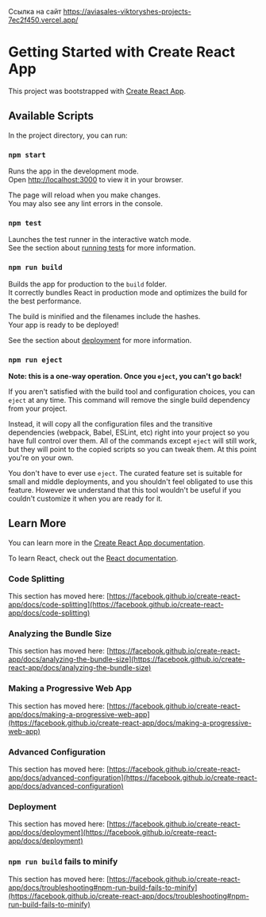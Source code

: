 Ссылка на сайт https://aviasales-viktoryshes-projects-7ec2f450.vercel.app/

# Getting Started with Create React App

This project was bootstrapped with [Create React App](https://github.com/facebook/create-react-app).

## Available Scripts

In the project directory, you can run:

### `npm start`

Runs the app in the development mode.\
Open [http://localhost:3000](http://localhost:3000) to view it in your browser.

The page will reload when you make changes.\
You may also see any lint errors in the console.

### `npm test`

Launches the test runner in the interactive watch mode.\
See the section about [running tests](https://facebook.github.io/create-react-app/docs/running-tests) for more information.

### `npm run build`

Builds the app for production to the `build` folder.\
It correctly bundles React in production mode and optimizes the build for the best performance.

The build is minified and the filenames include the hashes.\
Your app is ready to be deployed!

See the section about [deployment](https://facebook.github.io/create-react-app/docs/deployment) for more information.

### `npm run eject`

**Note: this is a one-way operation. Once you `eject`, you can't go back!**

If you aren't satisfied with the build tool and configuration choices, you can `eject` at any time. This command will remove the single build dependency from your project.

Instead, it will copy all the configuration files and the transitive dependencies (webpack, Babel, ESLint, etc) right into your project so you have full control over them. All of the commands except `eject` will still work, but they will point to the copied scripts so you can tweak them. At this point you're on your own.

You don't have to ever use `eject`. The curated feature set is suitable for small and middle deployments, and you shouldn't feel obligated to use this feature. However we understand that this tool wouldn't be useful if you couldn't customize it when you are ready for it.

## Learn More

You can learn more in the [Create React App documentation](https://facebook.github.io/create-react-app/docs/getting-started).

To learn React, check out the [React documentation](https://reactjs.org/).

### Code Splitting

This section has moved here: [https://facebook.github.io/create-react-app/docs/code-splitting](https://facebook.github.io/create-react-app/docs/code-splitting)

### Analyzing the Bundle Size

This section has moved here: [https://facebook.github.io/create-react-app/docs/analyzing-the-bundle-size](https://facebook.github.io/create-react-app/docs/analyzing-the-bundle-size)

### Making a Progressive Web App

This section has moved here: [https://facebook.github.io/create-react-app/docs/making-a-progressive-web-app](https://facebook.github.io/create-react-app/docs/making-a-progressive-web-app)

### Advanced Configuration

This section has moved here: [https://facebook.github.io/create-react-app/docs/advanced-configuration](https://facebook.github.io/create-react-app/docs/advanced-configuration)

### Deployment

This section has moved here: [https://facebook.github.io/create-react-app/docs/deployment](https://facebook.github.io/create-react-app/docs/deployment)

### `npm run build` fails to minify

This section has moved here: [https://facebook.github.io/create-react-app/docs/troubleshooting#npm-run-build-fails-to-minify](https://facebook.github.io/create-react-app/docs/troubleshooting#npm-run-build-fails-to-minify)

<!--
Aviasales App #1 - Верстка
1. Изучите ТЗ по тестовому и макет
2. Сверстайте макет, используя scss и css-modules. Макет должен приемлимо выглядеть на мобильных экранах - не разваливаться и сохранять функиональность.
3. Пока не реализуейте никакую логику/интерактив

Aviasales App #2 - Redux
1. Установите пакеты для redux, настройте работу redux
2. Реализуйте хранение состояния сортировки в сторе редакса
3. Реализуйте хранения состояния чекбоксов в сторе редакса
4. Реализуйте функционал включения/выключения фильтров, описанный ниже

Фильтры:
Если включается галочка "Все" - проставляются галочки всем остальным фильтрам
Если снимается галочка "Все" - снимаются все остальные фильтры
Если при включенной галочке "Все" снимается любая другая галочка - галочка "Все" тоже снимается
Если проставить каждую галочку по пересадкам - галочка "Все" автоматически включится

Aviasales App #3 - Получение данных
В случае проблем с оригинальным апи - можете использовать наш аналог https://aviasales-test-api.kata.academy/search
1. Установите redux-thunk и добавьте в приложение
2. Настройке работу Redux DevTools
3. Пользуясь описанием апи, получите первую порцию билетов и положите в store
4. Отрендерьте данные из стора на страницу

Aviasales App #4 - Завершение
1. Настройте получение полного набора данных (порядка десяти тысяч билетов) и обработку ошибок. Убедитесь, что key в рендере выбран правильно.
2. Настройте работу фильтров и сортировки
3. Добавьте лоадер, по которому будет видно, что не все данные еще загружены. При этом до завершения получения данных уже можно видеть и работать с неполным набором (см пример на сайте aviasales).
4. Проверьте приложение на отсутствие ошибок линтера, ошибок в консоли и приведите код в порядок.
5. Заливайте приложение на Vercel (now.sh). Ссылку разместите в readme.
Особенности работы фильтров:

Количество пересадок - это точное количество пересадок в одну из сторон.
Если по результатам фильтрации нет рейсов (например, ни одна галочка не выбрана) - должно быть сообщение "Рейсов, подходящих под заданные фильтры, не найдено"

Final fixes
1.Нужно получать все пачки билетов. Условия окончания запросов описаны в инструкции по работе с сервером.
2.https://github.com/ViktoryShe/Aviasales/blob/main/src/components/Filters/Filters.jsx#L42C1-L47C4 https://github.com/ViktoryShe/Aviasales/blob/main/src/components/TicketList/TicketList.jsx#L37C1-L41C4 https://github.com/ViktoryShe/Aviasales/blob/main/src/components/Ticket/Ticket.jsx#L26C1-L41C4 функции обертки для создания элементов внутри компонентов не нужны, переноси логику в верстку.
3.https://github.com/ViktoryShe/Aviasales/blob/main/src/components/Filters/Filters.jsx#L20C11-L20C59 https://github.com/ViktoryShe/Aviasales/blob/main/src/components/Filters/Filters.jsx#L52C8-L52C63 функционально это один и тот же массив, его нужно вынеси в константу. Должен быть один источник истины, при изменении которого менялся бы весь функционал, а не приходилось бы искать что ещё нужно поправить.
4.Базовый url всегда нужно выносить в константу.
5.https://github.com/ViktoryShe/Aviasales/blob/main/src/actions/ticketThunks.js#L22 не увидел смысла в этом счетчике.
6.https://github.com/ViktoryShe/Aviasales/blob/main/src/actions/ticketThunks.js#L31 индикатор загрузки должен отображаться пока не загрузятся все билеты.
7.https://github.com/ViktoryShe/Aviasales/blob/main/src/components/TicketList/TicketList.jsx#L27C1-L31C44 нужно разбить на два useMemo, так что бы при изменении сортировки не происходило перефильтрации.
8.https://github.com/ViktoryShe/Aviasales/blob/main/src/components/Ticket/Ticket.jsx#L7C1-L23C2 вспомогательные функции должны лежать в utils.
9. https://github.com/ViktoryShe/Aviasales/blob/main/src/actions/ticketThunks.js#L28C6-L28C38 в ТЗ нет никаких условий по количеству ошибок. По заданию ошибки сервера должны игнорироваться, а все остальные ошибки должны обрабатываться в обычном порядке.
Соответственно и проверка статусов запросов нужна.
-->

